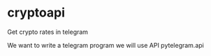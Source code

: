 # cryptoapi
Get crypto rates in telegram

We want to write a telegram program
we will use API 
pytelegram.api

